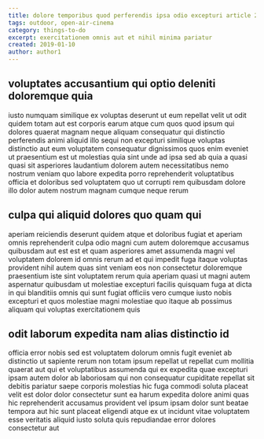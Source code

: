 ```yaml
---
title: dolore temporibus quod perferendis ipsa odio excepturi article 2541
tags: outdoor, open-air-cinema
category: things-to-do
excerpt: exercitationem omnis aut et nihil minima pariatur
created: 2019-01-10
author: author1
---
```


## voluptates accusantium qui optio deleniti doloremque quia

iusto numquam similique ex voluptas deserunt ut eum repellat velit ut odit quidem totam aut est corporis earum atque cum quos quod ipsum qui dolores quaerat magnam neque aliquam consequatur qui distinctio perferendis animi aliquid illo sequi non excepturi similique voluptas distinctio aut eum voluptatem consequatur dignissimos quos enim eveniet ut praesentium est ut molestias quia sint unde ad ipsa sed ab quia a quasi quasi sit asperiores laudantium dolorem autem necessitatibus nemo nostrum veniam quo labore expedita porro reprehenderit voluptatibus officia et doloribus sed voluptatem quo ut corrupti rem quibusdam dolore illo dolor autem nostrum magnam cumque neque rerum

## culpa qui aliquid dolores quo quam qui

aperiam reiciendis deserunt quidem atque et doloribus fugiat et aperiam omnis reprehenderit culpa odio magni cum autem doloremque accusamus quibusdam aut est est et quam asperiores amet assumenda magni vel voluptatem dolorem id omnis rerum ad et qui impedit fuga itaque voluptas provident nihil autem quas sint veniam eos non consectetur doloremque praesentium iste sint voluptatem rerum quia aperiam quasi ut magni autem aspernatur quibusdam ut molestiae excepturi facilis quisquam fuga at dicta in qui blanditiis omnis qui sunt fugiat officiis vero cumque iusto nobis excepturi et quos molestiae magni molestiae quo itaque ab possimus aliquam qui voluptas exercitationem quis

## odit laborum expedita nam alias distinctio id

officia error nobis sed est voluptatem dolorum omnis fugit eveniet ab distinctio ut sapiente rerum non totam ipsum repellat ut repellat cum mollitia quaerat aut qui et voluptatibus assumenda qui ex expedita quae excepturi ipsam autem dolor ab laboriosam qui non consequatur cupiditate repellat sit debitis pariatur saepe corporis molestias hic fuga commodi soluta placeat velit est dolor dolor consectetur sunt ea harum expedita dolore animi quas hic reprehenderit accusamus provident vel ipsum ipsam dolor sunt beatae tempora aut hic sunt placeat eligendi atque ex ut incidunt vitae voluptatem esse veritatis aliquid iusto soluta quis repudiandae error dolores consectetur aut
